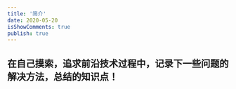 ```yaml
---
title: '简介'
date: 2020-05-20
isShowComments: true
publish: true
---
```


## 在自己摸索，追求前沿技术过程中，记录下一些问题的解决方法，总结的知识点！